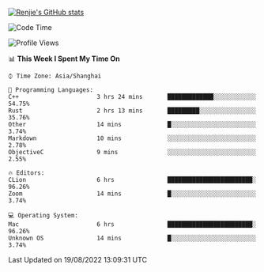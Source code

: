 [![Renjie's GitHub stats](https://github-readme-stats.vercel.app/api?username=liurenjie1024&show_icons=true&theme=chartreuse-dark)](https://github.com/anuraghazra/github-readme-stats)

<!--START_SECTION:waka-->
![Code Time](http://img.shields.io/badge/Code%20Time-123%20hrs%2023%20mins-blue)

![Profile Views](http://img.shields.io/badge/Profile%20Views-16-blue)

📊 **This Week I Spent My Time On** 

```text
⌚︎ Time Zone: Asia/Shanghai

💬 Programming Languages: 
C++                      3 hrs 24 mins       █████████████░░░░░░░░░░░░   54.75% 
Rust                     2 hrs 13 mins       █████████░░░░░░░░░░░░░░░░   35.76% 
Other                    14 mins             █░░░░░░░░░░░░░░░░░░░░░░░░   3.74% 
Markdown                 10 mins             ░░░░░░░░░░░░░░░░░░░░░░░░░   2.78% 
ObjectiveC               9 mins              ░░░░░░░░░░░░░░░░░░░░░░░░░   2.55%

🔥 Editors: 
CLion                    6 hrs               ████████████████████████░   96.26% 
Zoom                     14 mins             █░░░░░░░░░░░░░░░░░░░░░░░░   3.74%

💻 Operating System: 
Mac                      6 hrs               ████████████████████████░   96.26% 
Unknown OS               14 mins             █░░░░░░░░░░░░░░░░░░░░░░░░   3.74%

```


 Last Updated on 19/08/2022 13:09:31 UTC
<!--END_SECTION:waka-->


